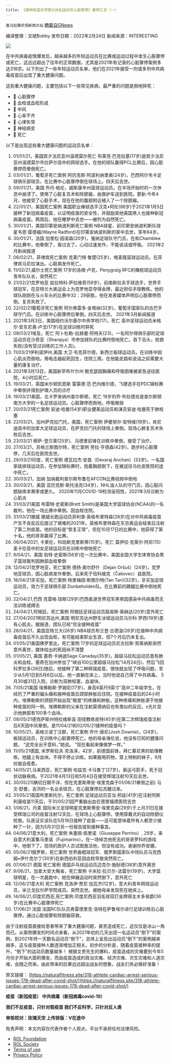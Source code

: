 ```yaml
---
title: 《接种疫苗后导致318名运动员心脏骤停》案例汇总（一）
---
```

`喜马拉雅农场新西兰站` [轉載自GNews](https://gnews.org/zh-hans/2067664/)

编译整理：文虓Bobby
发布日期：2022年2月24日
新闻来源：INTERESTING

![](https://assets.gnews.org/wp-content/uploads/2022/02/2261.jpg)

在中共病毒疫情爆发后，越来越多的年轻运动员在比赛或运动过程中发生心脏骤停或死亡，这远远超出了往年的正常数据，尤其是2021年有记录的心脏骤停案例多达318宗。以下列出了一些年轻运动员名单，他们在2021年接受一剂或多剂中共病毒疫苗后出现了重大健康问题。

这些重大健康问题，主要包括以下一些常见疾病，最严重的问题是倒地猝死：

-  心脏骤停
-  血栓或血栓形成
-  中风
-  心率不齐
-  心律失常
-  神经病变
-  死亡


以下是出现这些重大健康问题的运动员名单：

1. 01/01/21，美国宾夕法尼亚州温德莫尔死亡
布莱克·巴克拉基(17岁)是宾夕法尼亚州温德莫尔市拉萨尔高中的网球选手。在他的球队赢得PCL比赛后，因心脏骤停而晕倒死亡。
2. 03/01/21，葡萄牙死亡案例
阿历克斯·阿波利纳里奥(24岁)，巴西阿尔韦卡足球俱乐部球员，在比赛中心脏骤停倒在球场上。四天后去世。
3. 09/01/21，美国
乔丹·格伦，威斯康辛州篮球运动员。在半场开始时的一次休息中崩溃了。使用了心脏复苏术和除颤器，由救护车送到医院。更新:今年4月，他接受了心脏手术，现在在他的腹部附近植入了一个除颤器。
4. 22/01/21，美国死亡案例
美国职业棒球选手汉克•阿伦(86岁)于2021年1月5日接种了新冠病毒疫苗，以证明疫苗的安全性，并鼓励其他美国黑人也接种新冠病毒疫苗。两周后，他在睡梦中去世——被列为自然死亡。
5. 30/01/21，美国印第安纳波利斯死亡案例
NBA球星、前印第安纳波利斯队球星韦恩·雷德福(Wayne Radford)在印第安纳波利斯的家中去世，享年64岁。
6. 30/01/21，法国
加里松·因诺森(20岁)，戛纳足球队守门员。在和Chamblee的比赛中，他晕倒了，昏过去了。心动过速发作，不能说话或呼吸。 2021年2月新闻报道
7. 06/02/21，菲律宾死亡案例
克莱门特·鲁楚(25岁)，喀麦隆篮球运动员。在菲律宾马尼拉演出。心脏病发作死亡。
8. 11/02/21,威尔士死亡案例
17岁的洛根·卢克，Penygraig RFC的橄榄球运动员青年队队长，突然死亡
9. 21/02/21克罗地亚
兹拉特科·萨拉维奇(59岁)，前南斯拉夫手球选手，世界手球冠军，在亚特兰大奥运会上为克罗地亚夺得金牌，最近担任手球教练。他的球队刚刚在与火车头的比赛中32：29获胜，他在发表媒体声明后心脏骤停而倒。复苏失败了。
10. 22/02/21葡萄牙死亡案例
阿尔弗雷多·金塔纳(32岁)，葡萄牙国家队的古巴手球守门员。在训练中心脏骤停后晕倒。四天后去世。 2021年3月新闻报道
11. 2021年3月3日，美国纽约沃尔基尔中央学校(17)，死亡
高中足球运动员米格尔·安东尼奥·卢戈(17岁)在足球训练时猝死
12. 08/03/21埃及，死亡
阿卜杜勒-拉赫曼·阿特夫(23)。一名阿尔得俱乐部的足球运动员在沙奇亚（Sharqiya）市参加球队的比赛时倒地死亡。吞下舌头，抢救失败(没有受过训练的工作人员)。
13. 11/03/21伊利诺伊州,美国
大卫·韦克菲尔德，新西兰板球运动员。在训练中因心肌炎而倒地。用电击器起死回生，住院三周，在他能走路和说话之前需要大量的康复治疗。
14. 2021年3月13日，美国新罕布什尔州
鲍克瑟因胸痛和呼吸困难被紧急送往医院，4小时后死亡。
15. 19/03/21，英国米尔顿凯恩斯
雷蒙德·范·巴内维尔德，飞镖选手在PDC锦标赛中晕倒并得到护理人员的诊疗
16. 19/03/21美国，北卡罗来纳州查尔斯顿，死亡
19岁的乔·布拉德肖是查尔斯顿南方大学的一名足球运动员。心脏骤停而倒地，呼吸微弱
17. 20/03/21死亡案例
安迪·哈曼(54岁)职业健美运动员和演员安迪·哈曼死于肺栓塞
18. 22/03/21，加州萨克拉门托，美国，死亡案例
伊曼努尔·安特维(18岁)，肯尼迪高中的加拿大足球运动员，在萨克拉门托的球场上晕倒。现场心肺复苏术失败后去世。
19. 23/03/21
穆萨-登贝莱(25岁)、马德里前锋在训练中晕倒，接受了治疗。
20. 27/03/21，苏格兰斯图尔特，死亡案例
劳拉·亨德森(42岁)，跑步时心脏骤停，几天后在医院去世。
21. 29/03/21印度，死亡案例
德瓦拉杰·安昌（Devaraj Anchan）(33岁)，一名国家级排球运动员，在参加锦标赛时，抱着胸部倒下，在被送往乌杜皮医院的途中死亡。
22. 30/03/21，加纳
加纳裁判查尔斯布鲁在AFCON比赛视频中倒地
23. 30/03/21，美国
亚历克斯·斯托洛克(34岁)，NHL油人队的守门员，因心脏问题缺席本赛季或更久。 2020年11月COVID-19检测呈阳性，2021年3月诊断为心肌炎
24. 31/03/21美国
布雷特·史密斯(Brett Smith)是美国大学篮球协会(NCAA)的一名裁判，他在一场比赛中晕倒。因血栓住院。
25. 31/03/21挪威
挪威长跑运动员菲利普·英格布里特森(28岁)在对中共病毒疫苗产生不良反应后度过了艰难的2021年。英格布里特森在东京奥运会结束后注射了第二剂疫苗。他的目标是“恢复正常”，但在10月17日的比赛中，他获得了第十名，他的哥哥赢得了比赛。
26. 06/04/2021, 卡莱伦，科珀斯克里斯蒂(15岁)，死亡
莫伊拉·克莱尔·阿尼(15)麦卡伦高中的女足球运动员在训练中倒地死亡
27. 9/04/21，美国
伯特·史密斯(56岁)在一次比赛中，美国全国大学生体育协会男子篮球裁判因肺部血栓晕倒
28. 12/04/21克罗地亚，死亡案例
德扬·奥尔舒什（Dejan Oršuš）(24岁)，克罗地亚球员，因心脏病发作晕倒，后来死于恰科维克（Čakovec）县医院。
29. 18/04/21牙买加，死亡案例
特里梅因·斯图尔特(Tan Tan)(32岁)，牙买加足球运动员，效力于足球俱乐部 Dunbeholden队。在比赛前的踢腿比赛中倒地死亡。
30. 22/04/21,巴西
克雷格·琼斯(29岁)巴西柔道世界冠军黑带因感染中共病毒而无法训练或搏击
31. 24/04/21,阿根廷，死亡案例
阿根廷足球运动员路易斯·奥赫达(20岁)意外死亡
32. 27/04/2021明尼苏达州,美国
明尼苏达州野生冰球运动员马尔科·罗西(19岁)患有心肌炎。据报道，团队已经“完全接种疫苗”
33. 28/04/21，美国亚特兰大(26岁)
NBA球员布兰登·古德温(26岁)在接种中共病毒疫苗后不久出现血栓，有可能结束职业生涯，但7个月后仍未复出。
34. 01/05/21美国佛罗里达，死亡案例
17岁的足球运动员尼古拉斯·劳莱纳斯突然意外离世，媒体给出的死因尚不清楚
35. 01/05/21, 美国
塞奇·卡纳迪Sage Canaday(35岁)，超级马拉松运动员患有肺炎和血栓。塞奇在加州参加了“峡谷100公里超级马拉松”(4月24日)，然后飞回科罗拉多(26日)随后，他接种了第二种辉瑞疫苗，很快就出现了呼吸问题，至少从5月1日到5月6日以后，他一直躺在床上，当时他说自己得了中共病毒。 5月30或31日入院，诊断为双肺栓塞，血凝块。
36. 7/05/21美国
埃佛勒斯·罗姆尼(17岁)，身高6英尺9英寸″高中二年级学生，在经历了严重的偏头痛和接种疫苗后颈部肿胀后住院。在接种疫苗后的24小时内，埃佛勒斯的颈部开始出现“极度”的疼痛和肿胀，这种疼痛和肿胀源于他接种疫苗的同一侧。埃佛勒斯的父亲在注射莫德纳后也有类似的反应。x光片显示他肺部有100多个血块。
37. 08/05/21德克萨斯州特拉维斯县
田径教练皮特(45岁)在第二次辉瑞疫苗注射后6天因中风晕倒。是11/04/21和02/05/21接种的疫苗吗？
38. 10/05/21，英格兰诺丁汉郡，死亡案例
乔什·唐尼(Josh Downie)，(24岁)，板球运动员，在训练中心脏骤停死亡。他的母亲海伦说，他没有已知的健康问题。 “这完全出乎意料，”她说。 “现在看起来像做梦一样。”
39. 11/05/21德国,
米罗斯拉夫·克洛泽，42岁，前德国前锋，拜仁慕尼黑的助理教练。他腿上有血块。不得不停止训练。如果服用药物，穿上特制的袜子，9月份就会痊愈。
40. 14/05/21,马来西亚，死亡案例
哈兹克·卡马鲁丁(27岁)，奥运弓箭手，死于冠状动脉疾病。于2021年4月13日和5月4日在接受辉瑞注射10天后去世。
41. 30/05/21(确切日期不详，但在克里斯蒂安·埃里克森于01/06/21晕倒之前)
马文·舒曼，吉洪的一名业余球员，在心脏骤停后苏醒过来。
42. 31/05/21英国布里斯托尔，死亡案例
足球运动员亚当·邦兹(41岁)在注射阿斯利康疫苗11天后，于31/05/21因严重脑出血在德里福德医院去世
43. 1/06/21，丹麦
国际米兰足球明星克里斯蒂安·埃里克森(29岁)于上月31日在接受辉瑞公司的疫苗注射12天后，在球场上心脏骤停。使用穿戴式的自动除颤仪抢救。队医证实该队在5月18日接种了疫苗——这可能意味着所有人都至少接种了一针，因为5月31日另一份报告提到接种事宜。
44. 04/06/21意大利，死亡案例
朱塞佩·佩里诺（Giuseppe Perrino）, 29岁，来自意大利富集马里诺（Fujimarino）。在一场悼念他死去的哥哥罗科的游戏中，他倒下了。现场的医护人员试图救活他，但没有成功。谢谢你乔安娜。
45. 05/06/21俄罗斯，死亡案例
世界曲棍球冠军、俄罗斯国家队中场队员马克西姆•伊什克尔丁(30岁)在新西伯利亚因血栓导致突然死亡。
46. 07/06/21 德国 死亡案例
德国乒乓球运动员迈克尔·施耐德(38岁)意外离世
47. 9/06/21，加拿大安大略省，死亡案例
卡米拉·拉贝尔-法雷尔(19岁)，大学篮球明星，在一次晨跑中，她在伸展运动时突然倒下，意外死亡
48. 12/06/21意大利 死亡案例
克洛伊·贾尼·加瓦齐(12岁)，意大利青年网球运动员，米兰戈拉尔萨学院成员。突然去世。被她母亲发现死在她床上。
49. 14/06/21,印度尼西亚,死亡案例
印度尼西亚羽毛球双打金牌得主木多侯爵(36岁)在比赛中心脏骤停死亡
50. 17/06/21 法国
法国RC队队员弗雷德里克·洛特在萨鲁埃尔进行足球训练后心脏骤停。通过心脏按摩和除颤器获救。


由于注射疫苗直接给患者带来了重大健康问题，甚至造成死亡，这仅仅是冰山一角而已。从案例爆发的时间点来看，从2021年初的几天出现一名运动员“倒下”的案例，到2021年终一天数名运动员“倒下”，总体上呈现出运动员“倒下”的案例越来越多，这与疫苗接种人数逐渐增加正相关。初步的分析是，随着疫苗接种率的提升，“倒下”的运动员数量越多！
根据文贵先生的爆料，疫苗造成的灾难要到今年5月份才开始大面积爆发，而由疫苗造成的政治灾难、经济灾难、次生灾难和人道灾难，会随之而来。由此带来的后果远远超出战友的想象，战友们务必做好准备！

原文链接：
[https://naturalfitness.site/318-athlete-cardiac-arrest-serious-issues-178-dead-after-covid-shot/](https://naturalfitness.site/318-athlete-cardiac-arrest-serious-issues-178-dead-after-covid-shot/)

**疫苗（新冠疫苗）
中共病毒（新冠病毒covid-19）**

**我们不反疫苗，只针对假疫苗
我们不反科学，只针对反人类**

**审核校对：玫瑰天空
上传排版：V在途中**





 

免责声明：本文内容仅代表作者个人观点，平台不承担任何法律风险。

- [ROL Foundation](https://rolfoundation.org/)
- [ROL Society](https://rolsociety.org/)
- [Terms of use](https://gnews.org/terms-of-use-3/)
- [Privacy Policy](https://gnews.org/privacy-policy/)
